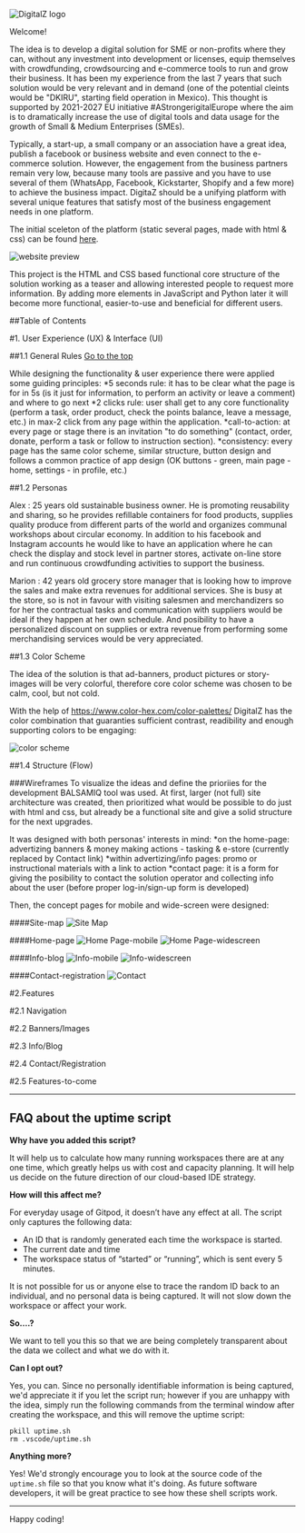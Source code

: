 ![DigitalZ logo](/images/blue-logo.png)

Welcome!


The idea is to develop a digital solution for SME or non-profits where they can, without any investment into development or licenses, equip themselves with crowdfunding, crowdsourcing and e-commerce tools to run and grow their business. It has been my experience from the last 7 years that such solution would be very relevant and in demand (one of the potential cleints would be "DKIRU", starting field operation in Mexico). This thought is supported by 2021-2027 EU initiative #AStrongerigitalEurope where the aim is to dramatically increase the use of digital tools and data usage for the growth of Small & Medium Enterprises (SMEs).

Typically, a start-up, a small company or an association have a great idea, publish a facebook or business website and even connect to the e-commerce solution. However, the engagement from the business partners remain very low, because many tools are passive and you have to use several of them (WhatsApp, Facebook, Kickstarter, Shopify and a few more) to achieve the business impact. DigitaZ should be a unifying platform with several unique features that satisfy most of the business engagement needs in one platform.

The initial sceleton of the platform (static several pages, made with html & css) can be found [here](https://zilvaro.github.io/my-digitalz/index.html).

![website preview](/readme-assets/#)


This project is the HTML and CSS based functional core structure of the solution working as a teaser and allowing interested people to request more information. By adding more elements in JavaScript and Python later it will become more functional, easier-to-use and beneficial for different users.

##Table of Contents

#1. User Experience (UX) & Interface (UI)

##1.1 General Rules
[Go to the top](#table-of-contents)

While designing the functionality & user experience there were applied some guiding principles:
*5 seconds rule: it has to be clear what the page is for in 5s (is it just for information, to perform an activity or leave a comment) and where to go next
*2 clicks rule: user shall get to any core functionality (perform a task, order product, check the points balance, leave a message, etc.) in max-2 click from any page within the application.
*call-to-action: at every page or stage there is an invitation "to do something" (contact, order, donate, perform a task or follow to instruction section).
*consistency: every page has the same color scheme, similar structure, button design and follows a common practice of app design (OK buttons - green, main page - home, settings - in profile, etc.)


##1.2 Personas

Alex : 25 years old sustainable business owner. He is promoting reusability and sharing, so he provides refillable containers for food products, supplies quality produce from different parts of the world and organizes communal workshops about circular economy. In addition to his facebook and Instagram accounts he would like to have an application where he can check the display and stock level in partner stores, activate on-line store and run continuous crowdfunding activities to support the business.  

Marion : 42 years old grocery store manager that is looking how to improve the sales and make extra revenues for additional services. She is busy at the store, so is not in favour with visiting salesmen and merchandizers so for her the contractual tasks and communication with suppliers would be ideal if they happen at her own schedule. And posibility to have a personalized discount on supplies or extra revenue from performing some merchandising services would be very appreciated.



##1.3 Color Scheme

The idea of the solution is that ad-banners, product pictures or story-images will be very colorful, therefore core color scheme was chosen to be calm, cool, but not cold.

With the help of https://www.color-hex.com/color-palettes/ DigitalZ has the color combination that guaranties sufficient contrast, readibility and enough supporting colors to be engaging:

![color scheme](./readme-assets/digitalz-color-scheme.jpg)



##1.4 Structure (Flow)

###Wireframes
To visualize the ideas and define the prioriies for the development BALSAMIQ tool was used. At first, larger (not full) site architecture was created, then prioritized what would be possible to do just with html and css, but already be a functional site and give a solid structure for the next upgrades.

It was designed with both personas' interests in mind:
*on the home-page: advertizing banners & money making actions - tasking & e-store (currently replaced by Contact link)
*within advertizing/info pages: promo or instructional materials with a link to action
*contact page: it is a form for giving the posibility to contact the solution operator and collecting info about the user (before proper log-in/sign-up form is developed)

Then, the concept pages for mobile and wide-screen were designed:

####Site-map
![Site Map](./readme-assets/DigitalZ-wire-flow-v2%20.jpg)

####Home-page
![Home Page-mobile](./readme-assets/Digi_home_v1%20mobile.png)
![Home Page-widescreen](./readme-assets/Digi_home_v1%20wide-screen.png)

####Info-blog
![Info-mobile](./readme-assets/Digi_info_articles_v1%20mobile.png)
![Info-widescreen](./readme-assets/Digi_info_articles%20v1%20wide-screen.png)

####Contact-registration
![Contact](./readme-assets/Digi_contact_v1%20wide-screen.png)



#2.Features

#2.1 Navigation

#2.2 Banners/Images

#2.3 Info/Blog

#2.4 Contact/Registration

#2.5 Features-to-come



















------

## FAQ about the uptime script

**Why have you added this script?**

It will help us to calculate how many running workspaces there are at any one time, which greatly helps us with cost and capacity planning. It will help us decide on the future direction of our cloud-based IDE strategy.

**How will this affect me?**

For everyday usage of Gitpod, it doesn’t have any effect at all. The script only captures the following data:

- An ID that is randomly generated each time the workspace is started.
- The current date and time
- The workspace status of “started” or “running”, which is sent every 5 minutes.

It is not possible for us or anyone else to trace the random ID back to an individual, and no personal data is being captured. It will not slow down the workspace or affect your work.

**So….?**

We want to tell you this so that we are being completely transparent about the data we collect and what we do with it.

**Can I opt out?**

Yes, you can. Since no personally identifiable information is being captured, we'd appreciate it if you let the script run; however if you are unhappy with the idea, simply run the following commands from the terminal window after creating the workspace, and this will remove the uptime script:

```
pkill uptime.sh
rm .vscode/uptime.sh
```

**Anything more?**

Yes! We'd strongly encourage you to look at the source code of the `uptime.sh` file so that you know what it's doing. As future software developers, it will be great practice to see how these shell scripts work.

---

Happy coding!
